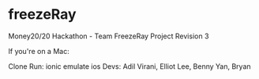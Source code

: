 freezeRay
=========
Money20/20 Hackathon - Team FreezeRay Project Revision 3

If you're on a Mac:

Clone
Run: ionic emulate ios
Devs: Adil Virani, Elliot Lee, Benny Yan, Bryan
